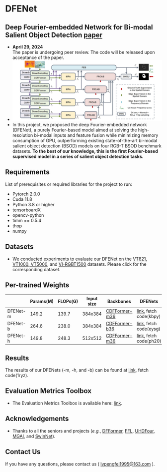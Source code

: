 # DFENet
## Deep Fourier-embedded Network for Bi-modal Salient Object Detection [paper](https://arxiv.org/abs/2411.18409)
- **April 29, 2024**  
  The paper is undergoing peer review. The code will be released upon acceptance of the paper.
- ![Framework](https://github.com/JoshuaLPF/DFENet/blob/main/Figure/framework.png)
- In this project, we proposed the deep Fourier-embedded network (DFENet), a purely Fourier-based model aimed at solving the high-resolution bi-modal inputs and feature fusion while minimizing memory consumption of GPU, outperforming existing state-of-the-art bi-modal salient object detection (BSOD) models on four RGB-T BSOD benchmark datasets. **To the best of our knowledge, this is the first Fourier-based supervised model in a series of salient object detection tasks.**

## Requirements

List of prerequisites or required libraries for the project to run:

- Pytorch 2.0.0
- Cuda 11.8
- Python 3.8 or higher
- tensorboardX
- opencv-python
- timm == 0.5.4
- thop
- numpy

## Datasets
- We conducted experiments to evaluate our DFENet on the [VT821, VT1000, VT5000](https://github.com/lz118/RGBT-Salient-Object-Detection), and [VI-RGBT1500](https://github.com/huanglm-me/VI-RGBT1500) datasets. Please click for the corresponding dataset.
 
## Per-trained Weights

|          |Params(M)| FLOPs(G)| Input size | Backbones | DFENets |
|----------|---------|---------|------------|-------------|------|
| DFENet-m | 149.2   |  139.7  |  384x384   | [CDFFormer-m36](https://github.com/okojoalg/dfformer) | [link](https://pan.baidu.com/s/1j_u9YGr-9zwNOJHJ9WCuqQ), fetch code(kbpy) |
| DFENet-b | 264.6   |  238.0  |  384x384   | [CDFFormer-b36](https://github.com/okojoalg/dfformer) | [link](https://pan.baidu.com/s/1S23SqxzzsNj-39nkaxb7xA), fetch code(eysg) |
| DFENet-h | 149.8   |  248.3  |  512x512   | [CDFFormer-m36](https://github.com/okojoalg/dfformer) | [link](https://pan.baidu.com/s/1kaJ4ukqcfhdoq1wvq9EDeQ), fetch code(ph20) |

## Results
The results of our DFENets (-m, -h, and -b) can be found at [link](https://pan.baidu.com/s/19aWbiGBD6AqWrP0e_PwYWw), fetch code(1ryz).

## Evaluation Metrics Toolbox
- The Evaluation Metrics Toolbox is available here: [link](https://github.com/jiwei0921/Saliency-Evaluation-Toolbox).

## Acknowledgements
- Thanks to all the seniors and projects (*e.g.*, [DFFormer](https://github.com/okojoalg/dfformer), [FFL](https://github.com/EndlessSora/focal-frequency-loss), [UHDFour](https://li-chongyi.github.io/UHDFour/), [MGAI](https://github.com/huanglm-me/VI-RGBT1500), and [SwinNet](https://github.com/okojoalg/dfformer)).

## Contact Us
If you have any questions, please contact us ( lvpengfei1995@163.com ).
